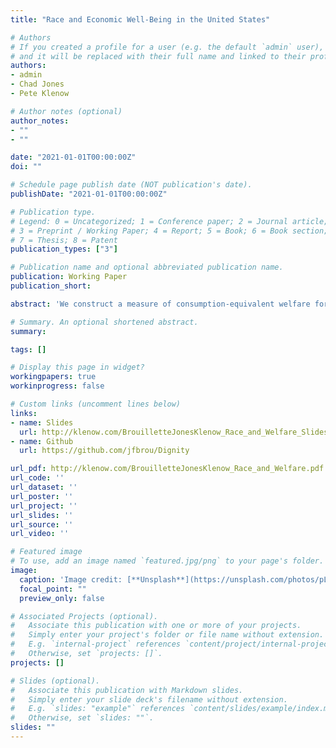 ```yaml
---
title: "Race and Economic Well-Being in the United States"

# Authors
# If you created a profile for a user (e.g. the default `admin` user), write the username (folder name) here
# and it will be replaced with their full name and linked to their profile.
authors:
- admin
- Chad Jones
- Pete Klenow

# Author notes (optional)
author_notes:
- ""
- ""

date: "2021-01-01T00:00:00Z"
doi: ""

# Schedule page publish date (NOT publication's date).
publishDate: "2021-01-01T00:00:00Z"

# Publication type.
# Legend: 0 = Uncategorized; 1 = Conference paper; 2 = Journal article;
# 3 = Preprint / Working Paper; 4 = Report; 5 = Book; 6 = Book section;
# 7 = Thesis; 8 = Patent
publication_types: ["3"]

# Publication name and optional abbreviated publication name.
publication: Working Paper
publication_short:

abstract: 'We construct a measure of consumption-equivalent welfare for Black and White Americans. Our statistic incorporates life expectancy, consumption, leisure, and inequality, with mortality rates playing a key role quantitatively. According to our estimates, welfare for Black Americans was 45\% of that for White Americans in 1984 and rose to 64\% by 2019. Going back further in time (albeit with more limited data), the gap was even larger, with Black welfare equal to just 28\% of White welfare in 1940. On the one hand, there has been remarkable progress for Black Americans: the level of their consumption-equivalent welfare increased by a factor of 30 between 1940 and 2019, when aggregate consumption per person rose a more modest 5-fold. On the other hand, despite this remarkable progress, the welfare gap in 2019 remains disconcertingly large. Mortality from COVID-19 has temporarily reversed a decade of progress, lowering Black welfare by 17\% while reducing White welfare by 10\%.'

# Summary. An optional shortened abstract.
summary:

tags: []

# Display this page in widget?
workingpapers: true
workinprogress: false

# Custom links (uncomment lines below)
links:
- name: Slides
  url: http://klenow.com/BrouilletteJonesKlenow_Race_and_Welfare_Slides.pdf
- name: Github
  url: https://github.com/jfbrou/Dignity

url_pdf: http://klenow.com/BrouilletteJonesKlenow_Race_and_Welfare.pdf
url_code: ''
url_dataset: ''
url_poster: ''
url_project: ''
url_slides: ''
url_source: ''
url_video: ''

# Featured image
# To use, add an image named `featured.jpg/png` to your page's folder.
image:
  caption: 'Image credit: [**Unsplash**](https://unsplash.com/photos/pLCdAaMFLTE)'
  focal_point: ""
  preview_only: false

# Associated Projects (optional).
#   Associate this publication with one or more of your projects.
#   Simply enter your project's folder or file name without extension.
#   E.g. `internal-project` references `content/project/internal-project/index.md`.
#   Otherwise, set `projects: []`.
projects: []

# Slides (optional).
#   Associate this publication with Markdown slides.
#   Simply enter your slide deck's filename without extension.
#   E.g. `slides: "example"` references `content/slides/example/index.md`.
#   Otherwise, set `slides: ""`.
slides: ""
---
```

